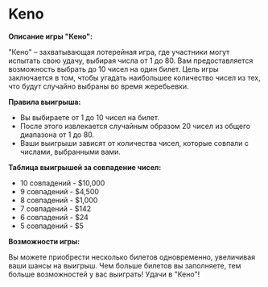 # Keno
**Описание игры "Кено":**

"Кено" – захватывающая лотерейная игра, где участники могут испытать свою удачу, выбирая числа от 1 до 80. Вам предоставляется возможность выбрать до 10 чисел на один билет. Цель игры заключается в том, чтобы угадать наибольшее количество чисел из тех, что будут случайно выбраны во время жеребьевки.

**Правила выигрыша:**

- Вы выбираете от 1 до 10 чисел на билет.
- После этого извлекается случайным образом 20 чисел из общего диапазона от 1 до 80.
- Ваши выигрыши зависят от количества чисел, которые совпали с числами, выбранными вами.
  
**Таблица выигрышей за совпадение чисел:**

- 10 совпадений - $10,000
- 9 совпадений - $4,500
- 8 совпадений - $1,000
- 7 совпадений - $142
- 6 совпадений - $24
- 5 совпадений - $5

**Возможности игры:**

Вы можете приобрести несколько билетов одновременно, увеличивая ваши шансы на выигрыш. Чем больше билетов вы заполняете, тем больше возможностей у вас выиграть! Удачи в "Кено"!

